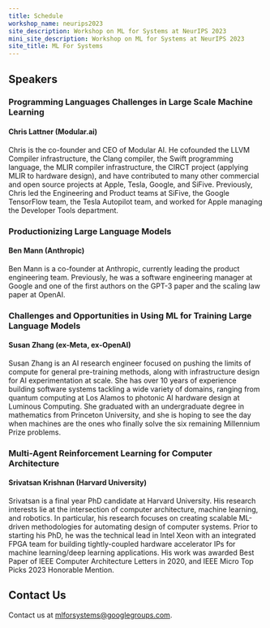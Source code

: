 ```yaml
---
title: Schedule
workshop_name: neurips2023
site_description: Workshop on ML for Systems at NeurIPS 2023
mini_site_description: Workshop on ML for Systems at NeurIPS 2023
site_title: ML For Systems
---
```


<div class="speaker_section">
  <div class="inner clearfix">
    <section class="main-content">
      <h2 id="speakers">Speakers</h2>
	    <div class="speaker-bio">
				<div class="img-holder" style="background-image: url(/assets/images/speakers/chris_lattner.jpeg)"></div>
				<div>
					<h3 class="keynote-speaker">Programming Languages Challenges in Large Scale Machine Learning</h3>
					<h4>Chris Lattner (Modular.ai)</h4>
					<p>
                        Chris is the co-founder and CEO of Modular AI. He cofounded the LLVM Compiler infrastructure, the Clang compiler, the Swift programming language, the MLIR compiler infrastructure, the CIRCT project (applying MLIR to hardware design), and have contributed to many other commercial and open source projects at Apple, Tesla, Google, and SiFive. Previously, Chris led the Engineering and Product teams at SiFive, the Google TensorFlow team, the Tesla Autopilot team, and worked for Apple managing the Developer Tools department.
					</p>
				</div>
        </div>
    	<div class="speaker-bio">
				<div>
					<h3 class="talk-speaker">Productionizing Large Language Models</h3>
					<h4>Ben Mann (Anthropic)</h4>
					<p>
					    Ben Mann is a co-founder at Anthropic, currently leading the product engineering team. Previously, he was a software engineering manager at Google and one of the first authors on the GPT-3 paper and the scaling law paper at OpenAI.
					</p>
				</div>
        </div>
    	<div class="speaker-bio">
				<div>
					<h3 class="talk-speaker">Challenges and Opportunities in Using ML for Training Large Language Models</h3>
					<h4>Susan Zhang (ex-Meta, ex-OpenAI)</h4>
					<p>
                    Susan Zhang is an AI research engineer focused on pushing the limits of compute for general pre-training methods, along with infrastructure design for AI experimentation at scale.  She has over 10 years of experience building software systems tackling a wide variety of domains, ranging from quantum computing at Los Alamos to photonic AI hardware design at Luminous Computing.  She graduated with an undergraduate degree in mathematics from Princeton University, and she is hoping to see the day when machines are the ones who finally solve the six remaining Millennium Prize problems.
					</p>
				</div>
        </div>
        <div class="speaker-bio">
                <div class="img-holder" style="background-image: url(/assets/images/speakers/srivatsan_krishnan.jpg)"></div>
				<div>
					<h3 class="talk-speaker">Multi-Agent Reinforcement Learning for Computer Architecture</h3>
					<h4>Srivatsan Krishnan (Harvard University)</h4>
					<p>Srivatsan is a final year PhD candidate at Harvard University. His research interests lie at the intersection of computer architecture, machine learning, and robotics. In particular, his research focuses on creating scalable ML-driven methodologies for automating design of computer systems. Prior to starting his PhD, he was the technical lead in Intel Xeon with an integrated FPGA team for building tightly-coupled hardware accelerator IPs for machine learning/deep learning applications. His work was awarded Best Paper of IEEE Computer Architecture Letters in 2020, and IEEE Micro Top Picks 2023 Honorable Mention.
					</p>
				</div>
        </div>

<div class="contact-us-section">
    <div class="inner clearfix">
        <section class="main-content">
            <h2>Contact Us</h2>
            <p>
                Contact us at <a href="mailto:mlforsystems@googlegroups.com">mlforsystems@googlegroups.com</a>.
            </p>
        </section>
    </div>
</div>
